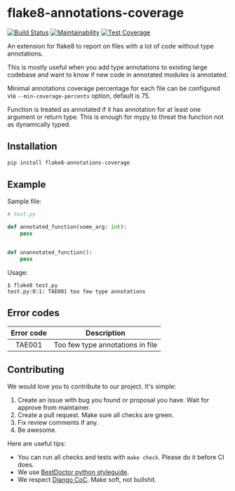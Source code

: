 # flake8-annotations-coverage

[![Build Status](https://github.com/best-doctor/flake8-annotations-coverage/actions/workflows/build.yml/badge.svg?branch=master)](https://github.com/best-doctor/flake8-annotations-coverage/actions/workflows/build.yml)
[![Maintainability](https://api.codeclimate.com/v1/badges/8480286aaae1c0612351/maintainability)](https://codeclimate.com/github/best-doctor/flake8-annotations-coverage/maintainability)
[![Test Coverage](https://api.codeclimate.com/v1/badges/8480286aaae1c0612351/test_coverage)](https://codeclimate.com/github/best-doctor/flake8-annotations-coverage/test_coverage)

An extension for flake8 to report on files with a lot of code
without type annotations.

This is mostly useful when you add type annotations to existing
large codebase and want to know if new code in annotated modules
 is annotated.

Minimal annotations coverage percentage for each file can be configured via
`--min-coverage-percents` option, default is 75.

Function is treated as annotated if it has annotation for at least
one argument or return type. This is enough for mypy to threat the function
not as dynamically typed.

## Installation

```bash
pip install flake8-annotations-coverage
```

## Example

Sample file:

```python
# test.py

def annotated_function(some_arg: int):
    pass


def unannotated_function():
    pass
```

Usage:

```terminal
$ flake8 test.py
test.py:0:1: TAE001 too few type annotations
```

## Error codes

| Error code | Description                      |
|:----------:|:--------------------------------:|
| TAE001     | Too few type annotations in file |

## Contributing

We would love you to contribute to our project. It's simple:

1. Create an issue with bug you found or proposal you have.
   Wait for approve from maintainer.
1. Create a pull request. Make sure all checks are green.
1. Fix review comments if any.
1. Be awesome.

Here are useful tips:

- You can run all checks and tests with `make check`.
  Please do it before CI does.
- We use [BestDoctor python styleguide](https://github.com/best-doctor/guides/blob/master/guides/en/python_styleguide.md).
- We respect [Django CoC](https://www.djangoproject.com/conduct/).
  Make soft, not bullshit.
